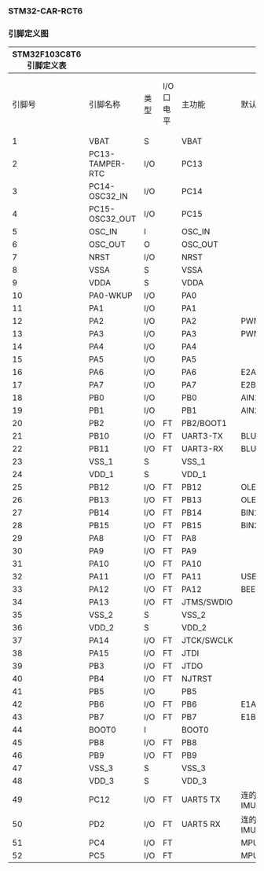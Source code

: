 ### STM32-CAR-RCT6

### 引脚定义图

| STM32F103C8T6引脚定义表 |                 |      |           |            |                      |            |
| ----------------------- | --------------- | ---- | --------- | ---------- | -------------------- | ---------- |
| 引脚号                  | 引脚名称        | 类型 | I/O口电平 | 主功能     | 默认复用功能         | 重定义功能 |
| 1                       | VBAT            | S    |           | VBAT       |                      |            |
| 2                       | PC13-TAMPER-RTC | I/O  |           | PC13       |                      |            |
| 3                       | PC14-OSC32_IN   | I/O  |           | PC14       |                      |            |
| 4                       | PC15-OSC32_OUT  | I/O  |           | PC15       |                      |            |
| 5                       | OSC_IN          | I    |           | OSC_IN     |                      |            |
| 6                       | OSC_OUT         | O    |           | OSC_OUT    |                      |            |
| 7                       | NRST            | I/O  |           | NRST       |                      |            |
| 8                       | VSSA            | S    |           | VSSA       |                      |            |
| 9                       | VDDA            | S    |           | VDDA       |                      |            |
| 10                      | PA0-WKUP        | I/O  |           | PA0        |                      |            |
| 11                      | PA1             | I/O  |           | PA1        |                      |            |
| 12                      | PA2             | I/O  |           | PA2        | PWMB                 |            |
| 13                      | PA3             | I/O  |           | PA3        | PWMA                 |            |
| 14                      | PA4             | I/O  |           | PA4        |                      |            |
| 15                      | PA5             | I/O  |           | PA5        |                      |            |
| 16                      | PA6             | I/O  |           | PA6        | E2A                  |            |
| 17                      | PA7             | I/O  |           | PA7        | E2B                  |            |
| 18                      | PB0             | I/O  |           | PB0        | AIN1                 |            |
| 19                      | PB1             | I/O  |           | PB1        | AIN2                 |            |
| 20                      | PB2             | I/O  | FT        | PB2/BOOT1  |                      |            |
| 21                      | PB10            | I/O  | FT        | UART3-TX   | BLU_RX               |            |
| 22                      | PB11            | I/O  | FT        | UART3-RX   | BLU_TX               |            |
| 23                      | VSS_1           | S    |           | VSS_1      |                      |            |
| 24                      | VDD_1           | S    |           | VDD_1      |                      |            |
| 25                      | PB12            | I/O  | FT        | PB12       | OLED_SCL             |            |
| 26                      | PB13            | I/O  | FT        | PB13       | OLED_SDA             |            |
| 27                      | PB14            | I/O  | FT        | PB14       | BIN1                 |            |
| 28                      | PB15            | I/O  | FT        | PB15       | BIN2                 |            |
| 29                      | PA8             | I/O  | FT        | PA8        |                      |            |
| 30                      | PA9             | I/O  | FT        | PA9        |                      |            |
| 31                      | PA10            | I/O  | FT        | PA10       |                      |            |
| 32                      | PA11            | I/O  | FT        | PA11       | USER_LED             |            |
| 33                      | PA12            | I/O  | FT        | PA12       | BEEP                 |            |
| 34                      | PA13            | I/O  | FT        | JTMS/SWDIO |                      |            |
| 35                      | VSS_2           | S    |           | VSS_2      |                      |            |
| 36                      | VDD_2           | S    |           | VDD_2      |                      |            |
| 37                      | PA14            | I/O  | FT        | JTCK/SWCLK |                      |            |
| 38                      | PA15            | I/O  | FT        | JTDI       |                      |            |
| 39                      | PB3             | I/O  | FT        | JTDO       |                      |            |
| 40                      | PB4             | I/O  | FT        | NJTRST     |                      |            |
| 41                      | PB5             | I/O  |           | PB5        |                      |            |
| 42                      | PB6             | I/O  | FT        | PB6        | E1A                  |            |
| 43                      | PB7             | I/O  | FT        | PB7        | E1B                  |            |
| 44                      | BOOT0           | I    |           | BOOT0      |                      |            |
| 45                      | PB8             | I/O  | FT        | PB8        |                      |            |
| 46                      | PB9             | I/O  | FT        | PB9        |                      |            |
| 47                      | VSS_3           | S    |           | VSS_3      |                      |            |
| 48                      | VDD_3           | S    |           | VDD_3      |                      |            |
| 49                      | PC12            | I/O  | FT        | UART5 TX   | 连的是正点原子IMU_RX |            |
| 50                      | PD2             | I/O  | FT        | UART5 RX   | 连的是正点原子IMU_TX |            |
| 51                      | PC4             | I/O  | FT        |            | MPU6050_SCL          |            |
| 52                      | PC5             | I/O  | FT        |            | MPU6050_SDA          |            |